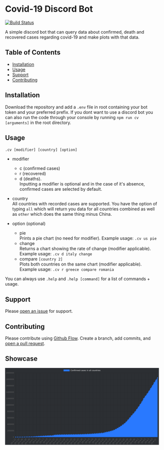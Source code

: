 # Covid-19 Discord Bot

[![Build Status](https://travis-ci.org/AntoniosBarotsis/coronaBot.svg?branch=master)](https://travis-ci.org/AntoniosBarotsis/coronaBot)

A simple discord bot that can query data about confirmed, death and recovered cases regarding covid-19 and make plots with that data. 

## Table of Contents

- [Installation](#installation)
- [Usage](#usage)
- [Support](#support)
- [Contributing](#contributing)

## Installation

Download the repository and add a ``.env`` file in root containing your bot token and your preferred prefix.
If you dont want to use a discord bot you can also run the code through your console by running ``npm run cv [arguments]`` in the root directory.

## Usage

``.cv [modifier] [country] [option]``

- modifier
   - c (confirmed cases)
   - r (recovered)
   - d (deaths). \
   Inputting a modifier is optional and in the case of it's absence, confirmed cases are selected by default.
   
- country \
    All countries with recorded cases are supported. You have the option of typing ``all`` which
    will return you data for all countries combined as well as ``other`` which does the same thing
    minus China.
    
- option (optional)
    - pie\
        Prints a pie chart (no need for modifier). Example usage: ``.cv us pie``
    - change\
        Returns a chart showing the rate of change (modifier applicable). Example usage: ``.cv d italy change``
     - compare ``[country 2]``\
        Plots both countries on the same chart (modifier applicable). Example usage: ``.cv r greece compare romania``
        
You can always use ``.help`` and ``.help [command]`` for a list of commands + usage.
    
## Support
   
Please [open an issue](https://github.com/AntoniosBarotsis/coronaBot/issues/new) for support.

## Contributing

Please contribute using [Github Flow](https://guides.github.com/introduction/flow/). 
Create a branch, add commits, and [open a pull request](https://github.com/AntoniosBarotsis/coronaBot/compare).

## Showcase

![](/images/3.jpeg)

